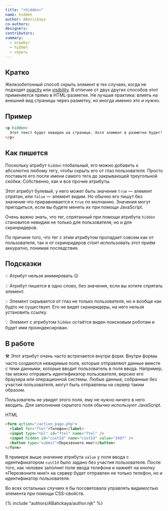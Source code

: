```yaml
---
title: "<hidden>"
name: hidden
author: ABatickaya
co-authors:
designers:
contributors:
summary:
  - атрибут
  - hidden
  - скрыть
---
```


## Кратко

Железобетонный способ скрыть элемент в тех случаях, когда не подходят [opacity](../../css/doka/opacity.md) или [visibility](../../css/doka/visibility.md). В отличие от двух других способов этот применяется прямо в HTML-разметке. Не лучшая практика: влиять на внешний вид страницы через разметку, но иногда именно это и нужно.

## Пример

```html
<p hidden>
  Этот текст будет невиден на странице. Хотя элемент в разметке будет!
</p>
```

## Как пишется

Поскольку атрибут `hidden` глобальный, его можно добавить к абсолютно любому тегу, чтобы скрыть его от глаз пользователя. Просто поставьте его после имени самого тега до закрывающей треугольной скобки. Собственно, как и все прочие атрибуты.

Этот атрибут булевый, у него может быть значение `true` — элемент спрятан, или `false` — элемент видим. Но обычно его пишут без значения что приравнивается к `true` по молчанию. Значения могут пригодиться, если вы будете менять их при помощи JavaScript.

Очень важно знать, что тег, спрятанный при помощи атрибута `hidden` становится невидим не только для пользователя, но и для скринридеров.

По причине того, что тег с этим атрибутом пропадает совсем как от пользователя, так и от скринридеров стоит использовать этот приём аккуратно, понимая последствия.

## Подсказки

💡 Атрибут нельзя анимировать ☹️

💡 Атрибут пишется в одно слово, без значения, если вы хотите спрятать элемент.

💡 Элемент скрывается от глаз не только пользователя, но и вообще как будто не существует. Его не видят скринридеры, на него нельзя установить ссылку.

💡 Элемент с атрибутом `hidden` остаётся виден поисковым роботам и будет ими проиндексирован.

## В работе

🛠 Этот атрибут очень часто встречается внутри форм. Внутри формы часто создаются невидимые поля, которые отправляют данные вместе с теми данными, которые вводит пользователь в поля ввода. Например, так можно отправить идентификатор пользователя, версию его браузера или операционной системы. Любые данные, собранные без участия пользователя, могут быть отправлены на сервер таким образом.

Пользователь не увидит этого поля, ему не нужно ничего в него вводить. Для заполнения скрытого поля обычно используют JavaScript.

HTML

```html
<form action="/action_page.php">
  <label for="ftel">Телефон</label>
  <input type="tel" id="ftel" name="ftel" />
  <input hidden id="custId" name="custId" value="3487" />
  <button type="submit">Перезвоните мне!</button>
</form>
```

В примере выше значение атрибута `value` у поля ввода с идентификатором `custId` было задано без участия пользователя. После того, как человек заполнит поле ввода телефона и нажмёт на кнопку «Перезвоните мне!» на сервер будет отправлен не только телефон, но и идентификатор пользователя.

Во всех остальных случаях я бы посоветовала управлять видимостью элемента при помощи CSS-свойств.

{% include "authors/ABatickaya/author.njk" %}
